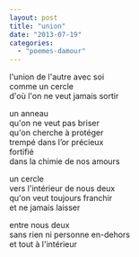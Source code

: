 ```yaml
---
layout: post
title: "union"
date: "2013-07-19"
categories: 
  - "poemes-damour"
---
```


l'union de l'autre avec soi  
comme un cercle  
d'où l'on ne veut jamais sortir

un anneau  
qu'on ne veut pas briser  
qu'on cherche à protéger  
trempé dans l’or précieux  
fortifié  
dans la chimie de nos amours

un cercle  
vers l'intérieur de nous deux  
qu'on veut toujours franchir  
et ne jamais laisser

entre nous deux  
sans rien ni personne en-dehors  
et tout à l'intérieur
